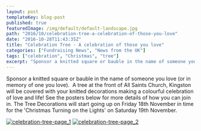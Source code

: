 ```yaml
---
layout: post
templateKey: blog-post
published: true
featuredImage: /img/default/default-landscape.jpg
path: "2016/10/celebration-tree-a-celebration-of-those-you-love"
date: "2016-10-28T11:43:35Z"
title: "Celebration Tree - A celebration of those you love"
categories: ["Fundraising News", "News from the UK"]
tags: ["celebration", "Christmas", "tree"]
excerpt: "Sponsor a knitted square or bauble in the name of someone you love (or in memory of one you love). ..."
---
```


Sponsor a knitted square or bauble in the name of someone you love (or in memory of one you love).  A tree at the front of All Saints Church, Kingston will be covered with your knitted decorations making a colourful celebration of love and life! See the posters below for more details of how you can join in. The Tree Decorations will start going up on Friday 18th November in time for the 'Christmas Turning on the Lights' on Saturday 19th November.

[![celebration-tree-page_1](https://f000.backblazeb2.com/file/avm-wp-uploads/2016/10/Celebration-Tree-Page_1-212x300.jpg)](https://f000.backblazeb2.com/file/avm-wp-uploads/2016/10/Celebration-Tree-Page_1.jpg) [![celebration-tree-page_2](https://f000.backblazeb2.com/file/avm-wp-uploads/2016/10/Celebration-Tree-Page_2-212x300.jpg)](https://f000.backblazeb2.com/file/avm-wp-uploads/2016/10/Celebration-Tree-Page_2.jpg)
